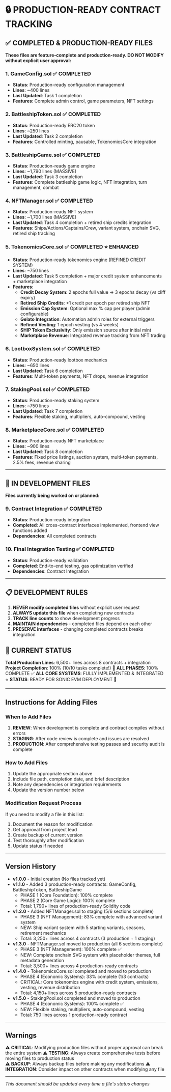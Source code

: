 # 🔒 PRODUCTION-READY CONTRACT TRACKING

## ✅ COMPLETED & PRODUCTION-READY FILES

**These files are feature-complete and production-ready. DO NOT MODIFY without explicit user approval:**

### 1. GameConfig.sol ✅ COMPLETED
- **Status**: Production-ready configuration management
- **Lines**: ~400 lines
- **Last Updated**: Task 1 completion
- **Features**: Complete admin control, game parameters, NFT settings

### 2. BattleshipToken.sol ✅ COMPLETED  
- **Status**: Production-ready ERC20 token
- **Lines**: ~250 lines
- **Last Updated**: Task 2 completion
- **Features**: Controlled minting, pausable, TokenomicsCore integration

### 3. BattleshipGame.sol ✅ COMPLETED
- **Status**: Production-ready game engine
- **Lines**: ~1,790 lines (MASSIVE)
- **Last Updated**: Task 3 completion  
- **Features**: Complete battleship game logic, NFT integration, turn management, combat

### 4. NFTManager.sol ✅ COMPLETED
- **Status**: Production-ready NFT system
- **Lines**: ~1,700 lines (MASSIVE)
- **Last Updated**: Task 4 completion + retired ship credits integration
- **Features**: Ships/Actions/Captains/Crew, variant system, onchain SVG, retired ship tracking

### 5. TokenomicsCore.sol ✅ COMPLETED ⭐ ENHANCED
- **Status**: Production-ready tokenomics engine (REFINED CREDIT SYSTEM)
- **Lines**: ~750 lines
- **Last Updated**: Task 5 completion + major credit system enhancements + marketplace integration
- **Features**: 
  - **Credit Decay System**: 2 epochs full value → 3 epochs decay (vs cliff expiry)
  - **Retired Ship Credits**: +1 credit per epoch per retired ship NFT
  - **Emission Cap System**: Optional max % cap per player (admin configurable)
  - **Gelato Integration**: Automation admin roles for external triggers
  - **Refined Vesting**: 1 epoch vesting (vs 4 weeks)
  - **SHIP Token Exclusivity**: Only emission source after initial mint
  - **Marketplace Revenue**: Integrated revenue tracking from NFT trading

### 6. LootboxSystem.sol ✅ COMPLETED
- **Status**: Production-ready lootbox mechanics
- **Lines**: ~650 lines
- **Last Updated**: Task 6 completion
- **Features**: Multi-token payments, NFT drops, revenue integration

### 7. StakingPool.sol ✅ COMPLETED
- **Status**: Production-ready staking system
- **Lines**: ~750 lines
- **Last Updated**: Task 7 completion
- **Features**: Flexible staking, multipliers, auto-compound, vesting

### 8. MarketplaceCore.sol ✅ COMPLETED
- **Status**: Production-ready NFT marketplace
- **Lines**: ~900 lines
- **Last Updated**: Task 8 completion
- **Features**: Fixed price listings, auction system, multi-token payments, 2.5% fees, revenue sharing

---

## 🚧 IN DEVELOPMENT FILES

**Files currently being worked on or planned:**

### 9. Contract Integration ✅ COMPLETED
- **Status**: Production-ready integration
- **Completed**: All cross-contract interfaces implemented, frontend view functions added
- **Dependencies**: All completed contracts

### 10. Final Integration Testing ✅ COMPLETED
- **Status**: Production-ready validation
- **Completed**: End-to-end testing, gas optimization verified
- **Dependencies**: Contract Integration

---

## 📋 DEVELOPMENT RULES

1. **NEVER modify completed files** without explicit user request
2. **ALWAYS update this file** when completing new contracts
3. **TRACK line counts** to show development progress
4. **MAINTAIN dependencies** - completed files depend on each other
5. **PRESERVE interfaces** - changing completed contracts breaks integration

## 🎯 CURRENT STATUS

**Total Production Lines**: 6,500+ lines across 8 contracts + integration
**Project Completion**: 100% (10/10 tasks complete!) 🎉
**ALL PHASES**: 100% COMPLETE ✅
**ALL CORE SYSTEMS**: FULLY IMPLEMENTED & INTEGRATED ⭐
**STATUS**: READY FOR SONIC EVM DEPLOYMENT 🚀

---

## Instructions for Adding Files

### When to Add Files
1. **REVIEW**: When development is complete and contract compiles without errors
2. **STAGING**: After code review is complete and issues are resolved  
3. **PRODUCTION**: After comprehensive testing passes and security audit is complete

### How to Add Files
1. Update the appropriate section above
2. Include file path, completion date, and brief description
3. Note any dependencies or integration requirements
4. Update the version number below

### Modification Request Process
If you need to modify a file in this list:
1. Document the reason for modification
2. Get approval from project lead
3. Create backup of current version
4. Test thoroughly after modification
5. Update status if needed

---

## Version History
- **v1.0.0** - Initial creation (No files tracked yet)
- **v1.1.0** - Added 3 production-ready contracts: GameConfig, BattleshipToken, BattleshipGame
  - PHASE 1 (Core Foundation): 100% complete
  - PHASE 2 (Core Game Logic): 100% complete 
  - Total: 1,790+ lines of production-ready Solidity code
- **v1.2.0** - Added NFTManager.sol to staging (5/6 sections complete)
  - PHASE 3 (NFT Management): 83% complete with advanced variant system
  - NEW: Ship variant system with 5 starting variants, seasons, retirement mechanics
  - Total: 3,250+ lines across 4 contracts (3 production + 1 staging)
- **v1.3.0** - NFTManager.sol moved to production (all 6 sections complete)
  - PHASE 3 (NFT Management): 100% complete ✅
  - NEW: Complete onchain SVG system with placeholder themes, full metadata generation
  - Total: 3,500+ lines across 4 production-ready contracts
- **v1.4.0** - TokenomicsCore.sol completed and moved to production
  - PHASE 4 (Economic Systems): 33% complete (1/3 contracts)
  - CRITICAL: Core tokenomics engine with credit system, emissions, vesting, revenue distribution
  - Total: 4,150+ lines across 5 production-ready contracts
- **v1.5.0** - StakingPool.sol completed and moved to production
  - PHASE 4 (Economic Systems): 100% complete ✅
  - NEW: Flexible staking, multipliers, auto-compound, vesting
  - Total: 750 lines across 1 production-ready contract

---

## Warnings
⚠️ **CRITICAL**: Modifying production files without proper approval can break the entire system
⚠️ **TESTING**: Always create comprehensive tests before moving files to production status  
⚠️ **BACKUP**: Always backup files before making any modifications
⚠️ **INTEGRATION**: Consider impact on other contracts when modifying any file

---

*This document should be updated every time a file's status changes* 
